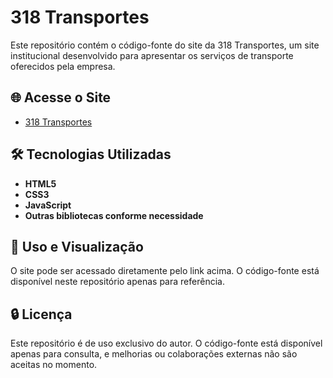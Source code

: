 # 318 Transportes

Este repositório contém o código-fonte do site da 318 Transportes, um site institucional desenvolvido para apresentar os serviços de transporte oferecidos pela empresa.

## 🌐 Acesse o Site

- [318 Transportes](https://joaogabrielrlp.github.io/318.transportes.io/)

## 🛠️ Tecnologias Utilizadas

- **HTML5**
- **CSS3**
- **JavaScript**
- **Outras bibliotecas conforme necessidade**

## 💼 Uso e Visualização

O site pode ser acessado diretamente pelo link acima. O código-fonte está disponível neste repositório apenas para referência.

## 🔒 Licença

Este repositório é de uso exclusivo do autor. O código-fonte está disponível apenas para consulta, e melhorias ou colaborações externas não são aceitas no momento.

